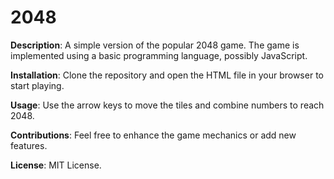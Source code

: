 # 2048
**Description**: A simple version of the popular 2048 game. The game is implemented using a basic programming language, possibly JavaScript.

**Installation**: Clone the repository and open the HTML file in your browser to start playing.

**Usage**: Use the arrow keys to move the tiles and combine numbers to reach 2048.

**Contributions**: Feel free to enhance the game mechanics or add new features.

**License**: MIT License.
